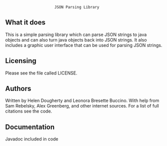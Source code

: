                           JSON Parsing Library

 What it does
 ------------
 This is a simple parsing library which can parse JSON strings to java
 objects and can also turn java objects back into JSON strings. It also
 includes a graphic user interface that can be used for parsing JSON
 strings. 

 Licensing
 ---------
 Please see the file called LICENSE.

 Authors
 -------
 Written by Helen Dougherty and Leonora Bresette Buccino. 
 With help from Sam Rebelsky, Alex Greenberg, and other internet
 sources. For a list of full citations see the code. 

 Documentation
 -------------
 Javadoc included in code

 
